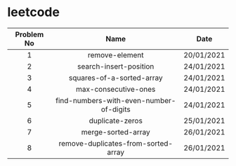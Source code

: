 # leetcode

| Problem No | Name  | Date  |
| :-----: | :-: | :-: |
| 1 | remove-element | 20/01/2021 |
| 2 | search-insert-position | 24/01/2021 |
| 3 | squares-of-a-sorted-array | 24/01/2021 |
| 4 | max-consecutive-ones | 24/01/2021 |
| 5 | find-numbers-with-even-number-of-digits | 24/01/2021 |
| 6 | duplicate-zeros | 25/01/2021 |
| 7 | merge-sorted-array | 26/01/2021 |
| 8 | remove-duplicates-from-sorted-array | 26/01/2021 |
